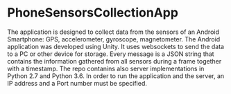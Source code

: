 # PhoneSensorsCollectionApp

The application is designed to collect data from the sensors of an Android Smartphone: GPS, accelerometer, gyroscope, magnetometer.
The Android application was developed using Unity. It uses websockets to send the data to a PC or other device for storage.
Every message is a JSON string that contains the information gathered from all sensors during a frame together with a timestamp.
The repo contanins also server implementations in Python 2.7 and Python 3.6. 
In order to run the application and the server, an IP address and a Port number must be specified.
